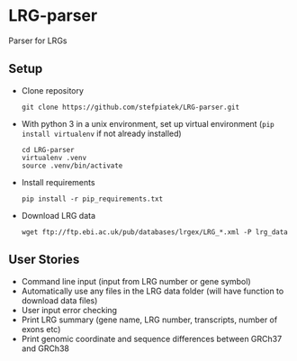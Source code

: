 # LRG-parser
Parser for LRGs 

## Setup

- Clone repository 

      git clone https://github.com/stefpiatek/LRG-parser.git

- With python 3 in a unix environment, set up virtual environment (`pip install virtualenv`
 if not already installed)
    
      cd LRG-parser
      virtualenv .venv
      source .venv/bin/activate 
- Install requirements

      pip install -r pip_requirements.txt

- Download LRG data

      wget ftp://ftp.ebi.ac.uk/pub/databases/lrgex/LRG_*.xml -P lrg_data

## User Stories

- Command line input (input from LRG number or gene symbol)
- Automatically use any files in the LRG data folder (will have function to download data files)
- User input error checking
- Print LRG summary (gene name, LRG number, transcripts, number of exons etc)
- Print genomic coordinate and sequence differences between GRCh37 and GRCh38
